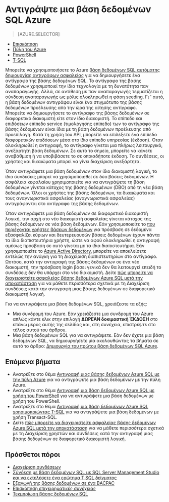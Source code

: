 <properties
    pageTitle="Αντιγράψτε μια βάση δεδομένων Azure SQL | Microsoft Azure"
    description="Δημιουργήστε ένα αντίγραφο της βάση δεδομένων Azure SQL"
    services="sql-database"
    documentationCenter=""
    authors="anosov1960"
    manager="jhubbard"
    editor=""/>

<tags
    ms.service="sql-database"
    ms.devlang="NA"
    ms.date="10/24/2016"
    ms.author="sstein; sashan"
    ms.workload="data-management"
    ms.topic="article"
    ms.tgt_pltfrm="NA"/>



# <a name="copy-an-azure-sql-database"></a>Αντιγράψτε μια βάση δεδομένων SQL Azure

> [AZURE.SELECTOR]
- [Επισκόπηση](sql-database-copy.md)
- [Πύλη του Azure](sql-database-copy-portal.md)
- [PowerShell](sql-database-copy-powershell.md)
- [T-SQL](sql-database-copy-transact-sql.md)

Μπορείτε να χρησιμοποιήσετε το Azure [βάση δεδομένων SQL αυτόματης δημιουργίας αντιγράφων ασφαλείας](sql-database-automated-backups.md) για να δημιουργήσετε ένα αντίγραφο της βάσης δεδομένων SQL. Το αντίγραφο της βάσης δεδομένων χρησιμοποιεί την ίδια τεχνολογία με τη δυνατότητα παν αναπαραγωγής. Αλλά, σε αντίθεση με παν αναπαραγωγής τερματίζεται η σύνδεση αναπαραγωγής ως μόλις ολοκληρωθεί η φάση seeding. Γι ' αυτό, η βάση δεδομένων αντιγράφου είναι ένα στιγμιότυπο της βάσης δεδομένων προέλευσης από την ώρα της αίτησης αντίγραφο.  
Μπορείτε να δημιουργήσετε το αντίγραφο της βάσης δεδομένων σε διαφορετικό διακομιστή είτε στον ίδιο διακομιστή. Το επίπεδο και επιδόσεων επίπεδο service (τιμολόγησης επίπεδο) των το αντίγραφο της βάσης δεδομένων είναι ίδια με τη βάση δεδομένων προέλευσης από προεπιλογή. Κατά τη χρήση του API, μπορείτε να επιλέξετε ένα επίπεδο διαφορετικών επιδόσεων μέσα στο ίδιο επίπεδο υπηρεσίας (έκδοση). Όταν ολοκληρωθεί η αντιγραφή, το αντίγραφο γίνεται μια πλήρως λειτουργικό, ανεξάρτητη βάση δεδομένων. Σε αυτό το σημείο, μπορείτε να κάνετε αναβάθμιση ή να υποβιβάσετε το σε οποιαδήποτε έκδοση. Το συνδέσεις, οι χρήστες και δικαιώματα μπορεί να γίνει διαχείριση ανεξάρτητα.  

Όταν αντιγράφετε μια βάση δεδομένων στον ίδιο διακομιστή λογική, το ίδιο συνδέσεις μπορεί να χρησιμοποιηθεί σε δύο βάσεις δεδομένων. Η ασφάλεια κεφαλαίου χρησιμοποιείτε για να αντιγράψετε τη βάση δεδομένων γίνεται κάτοχος της βάσης δεδομένων (DBO) από τη νέα βάση δεδομένων. Όλοι οι χρήστες της βάσης δεδομένων, τα δικαιώματα και τους αναγνωριστικά ασφαλείας (αναγνωριστικά ασφαλείας) αντιγράφονται στο αντίγραφο της βάσης δεδομένων.  

Όταν αντιγράφετε μια βάση δεδομένων σε διαφορετικό διακομιστή λογική, την αρχή στο νέο διακομιστή ασφαλείας γίνεται κάτοχος της βάσης δεδομένων σε νέα βάση δεδομένων. Εάν χρησιμοποιείτε το [που περιέχονται χρήστες βάσεων δεδομένων](sql-database-manage-logins.md) για πρόσβαση σε δεδομένα εξασφαλίζει κύριων και δευτερευουσών βάσεις δεδομένων έχουν πάντα τα ίδια διαπιστευτήρια χρήστη, ώστε να αφού ολοκληρωθεί η αντιγραφή αμέσως πρόσβαση σε αυτό γίνεται με τα ίδια διαπιστευτήρια. Εάν χρησιμοποιείτε το [Azure Active Directory](../active-directory/active-directory-whatis.md), μπορείτε να αποκλείσετε εντελώς την ανάγκη για τη Διαχείριση διαπιστευτηρίων στο αντίγραφο. Ωστόσο, κατά την αντιγραφή της βάσης δεδομένων σε ένα νέο διακομιστή, την πρόσβαση login βάσει γενικά δεν θα λειτουργεί επειδή το συνδέσεις δεν θα υπάρχει στο νέο διακομιστή. Δείτε [πώς μπορείτε να διαχειριστείτε ασφαλείας βάσης δεδομένων Azure SQL μετά την αποκατάσταση](sql-database-geo-replication-security-config.md) για να μάθετε περισσότερα σχετικά με τη Διαχείριση συνδέσεις κατά την αντιγραφή μιας βάσης δεδομένων σε διαφορετικό διακομιστή λογική. 

Για να αντιγράψετε μια βάση δεδομένων SQL, χρειάζεστε τα εξής:

- Μια συνδρομή του Azure. Εάν χρειάζεστε μια συνδρομή του Azure απλώς κάντε κλικ στην επιλογή **ΔΩΡΕΆΝ δοκιμαστική ΈΚΔΟΣΗ** στο επάνω μέρος αυτής της σελίδας και, στη συνέχεια, επιστρέψτε στο τέλος αυτού του άρθρου.
- Μια βάση δεδομένων SQL για να αντιγράψετε. Εάν δεν έχετε μια βάση δεδομένων SQL, να δημιουργήσετε μία ακολουθώντας τα βήματα σε αυτό το άρθρο: [Δημιουργία του πρώτου βάση δεδομένων SQL Azure](sql-database-get-started.md).

## <a name="next-steps"></a>Επόμενα βήματα

- Ανατρέξτε στο θέμα [Αντιγραφή μιας βάσης δεδομένων Azure SQL με την πύλη Azure](sql-database-copy-portal.md) για να αντιγράψετε μια βάση δεδομένων με την πύλη Azure.
- Ανατρέξτε στο θέμα [Αντιγραφή μια βάση δεδομένων Azure SQL με χρήση του PowerShell](sql-database-copy-powershell.md) για να αντιγράψετε μια βάση δεδομένων με χρήση του PowerShell.
- Ανατρέξτε στο θέμα [Αντιγραφή μια βάση δεδομένων Azure SQL χρησιμοποιώντας T-SQL](sql-database-copy-transact-sql.md) για να αντιγράψετε μια βάση δεδομένων με χρήση Transact-SQL.
- Δείτε [πώς μπορείτε να διαχειριστείτε ασφαλείας βάσης δεδομένων Azure SQL μετά την αποκατάσταση](sql-database-geo-replication-security-config.md) για να μάθετε περισσότερα σχετικά με τη Διαχείριση χρηστών και συνδέσεις κατά την αντιγραφή μιας βάσης δεδομένων σε διαφορετικό διακομιστή λογική.



## <a name="additional-resources"></a>Πρόσθετοι πόροι

- [Διαχείριση συνδέσεων](sql-database-manage-logins.md)
- [Σύνδεση με βάση δεδομένων SQL με SQL Server Management Studio και να εκτελέσετε ένα ερώτημα T SQL δείγματος](sql-database-connect-query-ssms.md)
- [Εξαγωγή της βάσης δεδομένων σε ένα BACPAC](sql-database-export.md)
- [Επισκόπηση επιχειρηματικές συνέχειας](sql-database-business-continuity.md)
- [Τεκμηρίωση βάσης δεδομένων SQL](https://azure.microsoft.com/documentation/services/sql-database/)
